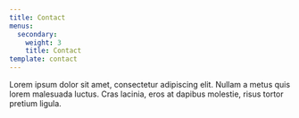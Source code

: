 ```yaml
---
title: Contact
menus:
  secondary:
    weight: 3
    title: Contact
template: contact
---
```


Lorem ipsum dolor sit amet, consectetur adipiscing elit. Nullam a metus quis lorem malesuada luctus. Cras lacinia, eros at dapibus molestie, risus tortor pretium ligula.
